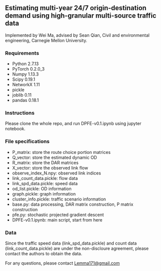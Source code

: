 ## Estimating multi-year 24/7 origin-destination demand using high-granular multi-source traffic data


Implemented by Wei Ma, advised by Sean Qian, Civil and environmental engineering, Carnegie Mellon University. 


### Requirements

- Python 2.7.13
- PyTorch 0.2.0_3
- Numpy 1.13.3
- Scipy 0.19.1
- NetworkX 1.11
- pickle
- joblib 0.11
- pandas 0.18.1

### Instructions

Please clone the whole repo, and run DPFE-v0.1.ipynb using jupyter notebook.


### File specifications

- P_matrix: store the route choice portion matrices
- Q_vector: store the estimated dynamic OD
- R_matrix: store the DAR matrices
- X_vector: store the observed link flow
- observe_index_N.npy: observed link indices
- link_count_data.pickle: flow data
- link_spd_data.pickle: speed data
- od_list.pickle: OD information
- graph.pickle: graph information
- cluster_info.pickle: traffic scenario information
- base.py: data processing, DAR matrix construction, P matrix construction
- pfe.py: stochastic projected gradient descent
- DPFE-v0.1.ipynb: main script, start from here


### Data

Since the traffic speed data (link_spd_data.pickle) and count data (link_count_data.pickle) are under the non-discloure agreement, please contact the authors to obtain the data.


For any questions, please contact Lemma171@gmail.com


